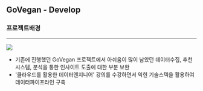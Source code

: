 ## GoVegan - Develop

### 프로젝트배경
---

<img src="https://user-images.githubusercontent.com/86764734/147406631-474b0a23-4929-4735-b4c2-753ab3c8e87e.png"/>

- 기존에 진행했던 GoVegan 프로젝트에서 아쉬움이 많이 남았던 데이터수집, 추천시스템, 분석을 통한 인사이트 도출에 대한 부분 보완
- '클라우드를 활용한 데이터엔지니어' 강의를 수강하면서 익힌 기술스텍을 활용하여 데이터파이프라인 구축


